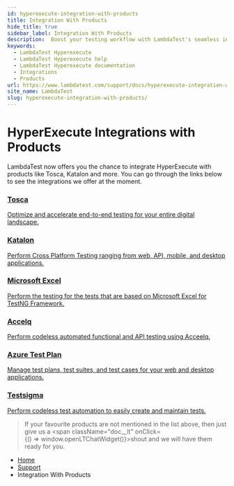 ```yaml
---
id: hyperexecute-integration-with-products
title: Integration With Products
hide_title: true
sidebar_label: Integration With Products
description:  Boost your testing workflow with LambdaTest's seamless integrations. Achieve efficient cross-browser testing with popular tools for faster, more reliable results.
keywords:
  - LambdaTest Hyperexecute
  - LambdaTest Hyperexecute help
  - LambdaTest Hyperexecute documentation
  - Integrations
  - Products
url: https://www.lambdatest.com/support/docs/hyperexecute-integration-with-products/
site_name: LambdaTest
slug: hyperexecute-integration-with-products/
---
```


<script type="application/ld+json"
      dangerouslySetInnerHTML={{ __html: JSON.stringify({
       "@context": "https://schema.org",
        "@type": "BreadcrumbList",
        "itemListElement": [{
          "@type": "ListItem",
          "position": 1,
          "name": "Home",
          "item": "https://www.lambdatest.com"
        },{
          "@type": "ListItem",
          "position": 2,
          "name": "Support",
          "item": "https://www.lambdatest.com/support/docs/"
        },{
          "@type": "ListItem",
          "position": 3,
          "name": "Integration with Products",
          "item": "https://www.lambdatest.com/support/docs/hyperexecute-integration-with-products/"
        }]
      })
    }}
></script>

# HyperExecute Integrations with Products

LambdaTest now offers you the chance to integrate HyperExecute with products like Tosca, Katalon and more. You can go through the links below to see the integrations we offer at the moment. 

<div className="support_main">
  
  <a href = "/support/docs/tosca-integration-with-hyperexecute/">
  <div className="support_inners">
    <h3>Tosca</h3>
    <p>Optimize and accelerate end-to-end testing for your entire digital landscape.</p>
  </div>
  </a>
  
  <a href = "/support/docs/katalon-integration-with-hyperexecute/">
  <div className="support_inners">
    <h3>Katalon</h3>
    <p>Perform Cross Platform Testing ranging from web, API, mobile, and desktop applications.</p>
  </div>
  </a>

  <a href = "/support/docs/hyperexecute-excel-integration/">
  <div className="support_inners">
    <h3>Microsoft Excel</h3>
    <p>Perform the testing for the tests that are based on Microsoft Excel for TestNG Framework.</p>
  </div>
  </a>
  
  <a href = "/support/docs/hyperexecute-accelq-integration/">
  <div className="support_inners">
    <h3>Accelq</h3>
    <p>Perform codeless automated functional and API testing using Acceelq.</p>
  </div>
  </a>

  <a href = "/support/docs/hyperexecute-azure-test-plan/">
  <div className="support_inners">
    <h3>Azure Test Plan</h3>
    <p>Manage test plans, test suites, and test cases for your web and desktop applications.</p>
  </div>
  </a>

  <a href = "/support/docs/hyperexecute-testsigma-integration/">
  <div className="support_inners">
    <h3>Testsigma</h3>
    <p>Perform codeless test automation to easily create and maintain tests.</p>
  </div>
  </a>

</div>

>If your favourite products are not mentioned in the list above, then just give us a <span className="doc__lt" onClick={() => window.openLTChatWidget()}>shout</span> and we will have them ready for you.

<nav aria-label="breadcrumbs">
  <ul className="breadcrumbs">
    <li className="breadcrumbs__item">
      <a className="breadcrumbs__link" target="_self" href="https://www.lambdatest.com">
        Home
      </a>
    </li>
    <li className="breadcrumbs__item">
      <a className="breadcrumbs__link" target="_self" href="https://www.lambdatest.com/support/docs/">
        Support
      </a>
    </li>
    <li className="breadcrumbs__item breadcrumbs__item--active">
      <span className="breadcrumbs__link">
       Integration With Products
      </span>
    </li>
  </ul>
</nav>
